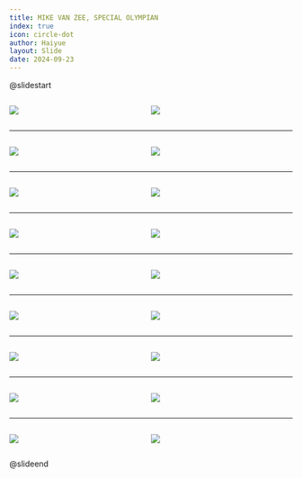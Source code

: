 ```yaml
---
title: MIKE VAN ZEE, SPECIAL OLYMPIAN
index: true
icon: circle-dot
author: Haiyue
layout: Slide
date: 2024-09-23
---
```

 
@slidestart

<div style="display:flex">
<div style="flex:1">

![](/reading/english/Level-Q/MIKE%20VAN%20ZEE,%20SPECIAL%20OLYMPIAN/001.webp)
</div>
<div style="flex:1">

![](/reading/english/Level-Q/MIKE%20VAN%20ZEE,%20SPECIAL%20OLYMPIAN/002.webp)
</div>
</div>

---

<div style="display:flex">
<div style="flex:1">

![](/reading/english/Level-Q/MIKE%20VAN%20ZEE,%20SPECIAL%20OLYMPIAN/003.webp)
</div>
<div style="flex:1">

![](/reading/english/Level-Q/MIKE%20VAN%20ZEE,%20SPECIAL%20OLYMPIAN/004.webp)
</div>
</div>

---

<div style="display:flex">
<div style="flex:1">

![](/reading/english/Level-Q/MIKE%20VAN%20ZEE,%20SPECIAL%20OLYMPIAN/005.webp)
</div>
<div style="flex:1">

![](/reading/english/Level-Q/MIKE%20VAN%20ZEE,%20SPECIAL%20OLYMPIAN/006.webp)
</div>
</div>

---

<div style="display:flex">
<div style="flex:1">

![](/reading/english/Level-Q/MIKE%20VAN%20ZEE,%20SPECIAL%20OLYMPIAN/007.webp)
</div>
<div style="flex:1">

![](/reading/english/Level-Q/MIKE%20VAN%20ZEE,%20SPECIAL%20OLYMPIAN/008.webp)
</div>
</div>

---

<div style="display:flex">
<div style="flex:1">

![](/reading/english/Level-Q/MIKE%20VAN%20ZEE,%20SPECIAL%20OLYMPIAN/009.webp)
</div>
<div style="flex:1">

![](/reading/english/Level-Q/MIKE%20VAN%20ZEE,%20SPECIAL%20OLYMPIAN/010.webp)
</div>
</div>

---

<div style="display:flex">
<div style="flex:1">

![](/reading/english/Level-Q/MIKE%20VAN%20ZEE,%20SPECIAL%20OLYMPIAN/011.webp)
</div>
<div style="flex:1">

![](/reading/english/Level-Q/MIKE%20VAN%20ZEE,%20SPECIAL%20OLYMPIAN/012.webp)
</div>
</div>

---

<div style="display:flex">
<div style="flex:1">

![](/reading/english/Level-Q/MIKE%20VAN%20ZEE,%20SPECIAL%20OLYMPIAN/013.webp)
</div>
<div style="flex:1">

![](/reading/english/Level-Q/MIKE%20VAN%20ZEE,%20SPECIAL%20OLYMPIAN/014.webp)
</div>
</div>

---

<div style="display:flex">
<div style="flex:1">

![](/reading/english/Level-Q/MIKE%20VAN%20ZEE,%20SPECIAL%20OLYMPIAN/015.webp)
</div>
<div style="flex:1">

![](/reading/english/Level-Q/MIKE%20VAN%20ZEE,%20SPECIAL%20OLYMPIAN/016.webp)
</div>
</div>

---

<div style="display:flex">
<div style="flex:1">

![](/reading/english/Level-Q/MIKE%20VAN%20ZEE,%20SPECIAL%20OLYMPIAN/017.webp)
</div>
<div style="flex:1">

![](/reading/english/Level-Q/MIKE%20VAN%20ZEE,%20SPECIAL%20OLYMPIAN/018.webp)
</div>
</div>

@slideend